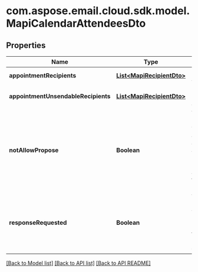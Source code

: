
# com.aspose.email.cloud.sdk.model.MapiCalendarAttendeesDto

## Properties
Name | Type | Description | Notes
------------ | ------------- | ------------- | -------------
**appointmentRecipients** | [**List&lt;MapiRecipientDto&gt;**](MapiRecipientDto.md) | List of attendees.              |  [optional]
**appointmentUnsendableRecipients** | [**List&lt;MapiRecipientDto&gt;**](MapiRecipientDto.md) | List of unsendable attendees.              |  [optional]
**notAllowPropose** | **Boolean** | Value indicating whether attendees are not allowed to propose a new date and/or time for the meeting.              | 
**responseRequested** | **Boolean** | Value indicating whether a response is requested to a Message object.              | 


    
    


    
    


    
    


    
    


[[Back to Model list]](README.md#documentation-for-models) [[Back to API list]](README.md#documentation-for-api-endpoints) [[Back to API README]](README.md)

